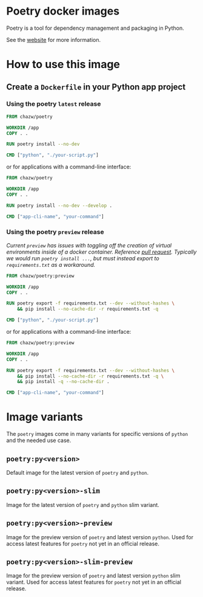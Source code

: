 # Poetry docker images

Poetry is a tool for dependency management and packaging in Python.

See the [website](https://poetry.eustace.io) for more information.

# How to use this image

## Create a `Dockerfile` in your Python app project

### Using the poetry `latest` release
```dockerfile
FROM chazw/poetry

WORKDIR /app
COPY . .

RUN poetry install --no-dev

CMD ["python", "./your-script.py"]
```

or for applications with a command-line interface:

```dockerfile
FROM chazw/poetry

WORKDIR /app
COPY . .

RUN poetry install --no-dev --develop .

CMD ["app-cli-name", "your-command"]
```

### Using the poetry `preview` release

_Current `preview` has issues with toggling off the creation of virtual environments inside of a docker container.  Reference [pull request](https://github.com/sdispater/poetry/pull/1180).  Typically we would run `poetry install ...`, but must instead export to `requirements.txt` as a workaround._

```dockerfile
FROM chazw/poetry:preview

WORKDIR /app
COPY . .

RUN poetry export -f requirements.txt --dev --without-hashes \
    && pip install --no-cache-dir -r requirements.txt -q

CMD ["python", "./your-script.py"]
```

or for applications with a command-line interface:

```dockerfile
FROM chazw/poetry:preview

WORKDIR /app
COPY . .

RUN poetry export -f requirements.txt --dev --without-hashes \
    && pip install --no-cache-dir -r requirements.txt -q \
    && pip install -q --no-cache-dir .

CMD ["app-cli-name", "your-command"]
```

# Image variants

The `poetry` images come in many variants for specific versions of `python` and the needed use case.

## `poetry:py<version>`

Default image for the latest version of `poetry` and `python`.

## `poetry:py<version>-slim`

Image for the latest version of `poetry` and `python` slim variant.

## `poetry:py<version>-preview`

Image for the preview version of `poetry` and latest version `python`.  Used for access latest features for `poetry` not yet in an official release.

## `poetry:py<version>-slim-preview`

Image for the preview version of `poetry` and latest version `python` slim variant.  Used for access latest features for `poetry` not yet in an official release.
